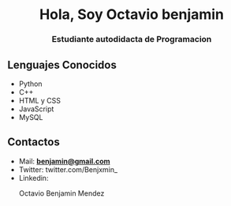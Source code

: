 <h1 align="center">Hola, Soy Octavio benjamin</h1>
<h3 align="center">Estudiante autodidacta de Programacion</h3>

<h2>Lenguajes Conocidos</h2>

- Python
- C++
- HTML y CSS
- JavaScript
- MySQL

<h2> Contactos </h2>

- Mail: **benjamin@gmail.com**
- Twitter: twitter.com/Benjxmin_ 
- Linkedin: <p href="https://www.linkedin.com/in/octavio-benjamin-mendez-4b5633195/"> Octavio Benjamin Mendez </p>
